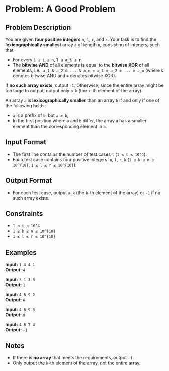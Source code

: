 # Problem: A Good Problem

## Problem Description
You are given **four positive integers** `n`, `l`, `r`, and `k`. Your task is to find the **lexicographically smallest** array `a` of length `n`, consisting of integers, such that:

- For every `1 ≤ i ≤ n`, **`l ≤ a_i ≤ r`**.
- The **bitwise AND** of all elements is equal to the **bitwise XOR** of all elements, i.e., `a_1 & a_2 & ... & a_n = a_1 ⊕ a_2 ⊕ ... ⊕ a_n` (where `&` denotes bitwise AND and `⊕` denotes bitwise XOR).

If **no such array exists**, output `-1`. Otherwise, since the entire array might be too large to output, output only `a_k` (the `k`-th element of the array).

An array `a` is **lexicographically smaller** than an array `b` if and only if one of the following holds:
- `a` is a prefix of `b`, but `a ≠ b`;
- In the first position where `a` and `b` differ, the array `a` has a smaller element than the corresponding element in `b`.

## Input Format
- The first line contains the number of test cases `t` (`1 ≤ t ≤ 10^4`).
- Each test case contains four positive integers: `n`, `l`, `r`, `k` (`1 ≤ k ≤ n ≤ 10^{18}`, `1 ≤ l ≤ r ≤ 10^{18}`).

## Output Format
- For each test case, output `a_k` (the `k`-th element of the array) or `-1` if no such array exists.

## Constraints
- `1 ≤ t ≤ 10^4`
- `1 ≤ k ≤ n ≤ 10^{18}`
- `1 ≤ l ≤ r ≤ 10^{18}`

## Examples

**Input:** `1 4 4 1`<br/>
**Output:** `4`<br/>

**Input:** `3 1 3 3`<br/>
**Output:** `1`<br/>

**Input:** `4 6 9 2`<br/>
**Output:** `6`<br/>

**Input:** `4 6 9 3`<br/>
**Output:** `8`<br/>

**Input:** `4 6 7 4`<br/>
**Output:** `-1`<br/>

## Notes
- If there is **no array** that meets the requirements, output `-1`.
- Only output the `k`-th element of the array, not the entire array.

